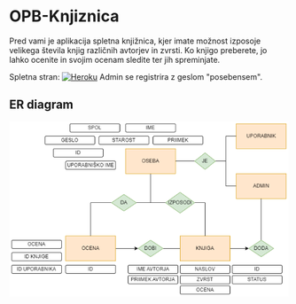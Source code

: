 # OPB-Knjiznica
Pred vami je aplikacija spletna knjižnica, kjer imate možnost izposoje velikega števila knjig različnih avtorjev in zvrsti. Ko knjigo preberete, jo lahko ocenite in svojim ocenam sledite ter jih spreminjate. 

Spletna stran:
[![Heroku](https://img.shields.io/badge/heroku-%23430098.svg?style=for-the-badge&logo=heroku&logoColor=white)](https://knjiznica-13iecmeo-1d10a4646542.herokuapp.com/)
Admin se registrira z geslom "posebensem".

## ER diagram
![ER diagram](ER_diagram.png)
